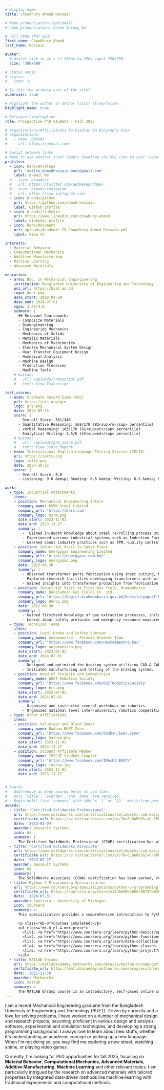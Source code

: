 ```yaml
---
# Display name
title: Chowdhury Ahmed Hossain

# Name pronunciation (optional)
# name_pronunciation: Chien Shiung Wu

# Full name (for SEO)
first_name: Chowdhury Ahmed
last_name: Hossain

avater:
  # Avater size in px > if 250px by 250x input 250x250
  size: '300x300'

# Status emoji
# status:
#   icon: ☕️

# Is this the primary user of the site?
superuser: true

# Highlight the author in author lists? (true/false)
highlight_name: true

# Role/position/tagline
role: Prospective PhD Student - Fall 2025

# Organizations/Affiliations to display in Biography blox
# organizations:
#   - name: OpenAI
#     url: https://openai.com/

# Social network links
# Need to use another icon? Simply download the SVG icon to your `assets/media/icons/` folder.
profiles:
  - icon: hero/envelope
    url: 'mailto:ahmedhossain.buet@gmail.com'
    label: E-mail Me
  # - icon: brands/x
  #   url: https://twitter.com/GetResearchDev
  # - icon: brands/instagram
  #   url: https://www.instagram.com/
  - icon: brands/github
    url: https://github.com/ahmed-hossain
    label: Github profile
  - icon: brands/linkedin
    url: https://www.linkedin.com/chowhury-ahmed
    label: Linkedin profile
  - icon: hero/document
    url: uploads/Academic_CV_Chowdhury_Ahmed_Hossain.pdf
    label: View CV

interests:
  - Material Behavior
  - Computational Mechanics
  - Additive Manufacturing
  - Machine Learning
  - Advanced Materials

education:
  - area: BSc. in Mechanical Engingieering
    institution: Bangladesh University of Engineering and Technology
    uni_url: https://buet.ac.bd
    logo: buet.png
    date_start: 2019-04-29
    date_end: 2024-07-01
    cgpa: 3.48/4.0
    summary: |
      ## Relevant Coursework:
      - Composite Materials
      - Bioengineering
      - Engineering Mechanics
      - Mechanics of Solids
      - Metalic Materials
      - Mechanics of Machineries
      - Electro Mechanical System Design
      - Heat Transfer Equipment Design
      - Numerical Analysis
      - Machine Design
      - Production Processes
      - Machine Tools
    # button:
    #   url: /uploads/transcript.pdf
    #   text: View Transcript

test_scores:
  - exam: Graduate Record Exam (GRE)
    url: https://ets.org/gre
    logo: gre.png
    date: 2024-09-16
    score: |
      - Overall Score: 331/340
      - Quantitative Reasoning: 168/170 (83<sup>rd</sup> percentile)
      - Verbal Reasoning: 163/170 (91<sup>st</sup> percentile)
      - Analytical Writing: 3.5/6 (42<sup>nd</sup> percentile)
    # button:
    #   url: /uploads/gre_score.pdf
    #   text: View Score Report
  - exam: International English Language Testing Service (IELTS)
    url: https://ielts.org
    logo: ielts.png
    date: 2024-10-26
    score: |
      - Overall Score: 8.0
      - Listening: 9.0 &emsp; Reading: 8.5 &emsp; Writing: 6.5 &emsp; Speaking: 7.0

work:
  - type: Industrial Attachments
    items:
    - position: Mechanical Engineering Intern
      company_name: BSRM Steel Limited
      company_url: 'https://bsrm.com'
      company_logo: bsrm.png
      date_start: 2023-11-01 
      date_end: 2023-11-27
      summary: |
        -  Gained in-depth knowledge about steel re-rolling process utilizing cutting edge technologies.
        - Experienced various industrial systems such as Induction Furnace, WTP, overhead cranes, and power supply.
        - Learned about industry practices such as TPM, quality control, and inventory management.
    - position: Industrial Visit to Savar Plant
      company_name: Energypac Engineering Limited
      company_url: 'https://energypac.com.bd/'
      company_logo: energypac.png
      date: 2022-06-30
      summary: |
        - Observed transformer parts fabrication using sheet cutting, hydraulic bending, CNC gas cutting, and welding.
        - Explored research facilities developing transformers with milling, lathe machines, resin casting, and 3D printing.
        - Gained insights into transformer production from fabrication to assembly and testing.
    - position: Industrial Visit to Titas Gas Field, Bramanbaria
      company_name: Bangladesh Gas Fields Co. Ltd.
      company_url: 'https://bdgfcl.brahmanbaria.gov.bd/bn/site/page/IfQy-%E0%A6%A4%E0%A6%BF%E0%A6%A4%E0%A6%BE%E0%A6%B8-%E0%A6%97%E0%A7%8D%E0%A6%AF%E0%A6%BE%E0%A6%B8-%E0%A6%AB%E0%A6%BF%E0%A6%B2%E0%A7%8D%E0%A6%A1'
      company_logo: BGFCL.png
      date: 2022-06-30
      summary: |
        - Gained firsthand knowledge of gas extraction processes, including drilling techniques and equipment used in the field.
        - Learnt about safety protocols and emergency response measures essential for working in hazardous environments
  - type: Technical Teams
    items:
    - position: Lead, Brake and Safety Subteam
      company_name: Automaestro - Formula Student Team
      company_url: 'https://www.facebook.com/@automaestro.bac'
      company_logo: automaestro.png
      date_start: 2023-01-01 
      date_end: 2024-07-01
      summary: |
        - Designed and optimized the braking system utilizing CAD & CAE.
        - Initiated manufacturing and testing of the braking system.
    - position: Head of Projects and Competition
      company_name: BUET Robotics Society
      company_url: 'https://www.facebook.com/BUETRoboticsSociety'
      company_logo: brs.png
      date_start: 2022-07-01 
      date_end: 2024-07-01
      summary: |
        - Organized and instructed several workshops on robotics.
        - Organized national level inter-university robotics competitions including Robo Carnival 2023 and 2024
  - type: Other Affiliations
    items:
    - position: Volunteer and Blood Donor
      company_name: Badhan BUET Zone
      company_url: 'https://www.facebook.com/badhan.buet.zone'
      company_logo: badhan.png
      date_start: 2023-11-01 
      date_end: 2023-11-27
    - position: Student Affiliate Member
      company_name: IMECHE Student Chapter
      company_url: 'https://www.facebook.com/IMechE.BUET/'
      company_logo: imeche.jpg
      date_start: 2023-11-01 
      date_end: 2023-11-27


# Awards.
#   Add/remove as many awards below as you like.
#   Only `title`, `awarder`, and `date` are required.
#   Begin multi-line `summary` with YAML's `|` or `|2-` multi-line prefix and indent 2 spaces below.
awards:
  - title: 'Certified Solidworks Professional'
    url: https://www.solidworks.com/certifications/solidworks-cad-design-professional
    certificate_url: https://cv.virtualtester.com/qr/?b=SLDWRKS&i=C-25FLHUVCGZ
    date: '2023-03-04'
    awarder: Dessault Systems
    icon: ds
    summary: |
      The Certified SolidWorks Professional (CSWP) certification has also been obtained, recognizing the ability to apply SolidWorks in solving more complex engineering and design challenges. Advanced skills, such as part and assembly design, detailed drawing creation, and the use of specialized tools for simulations and other advanced features, were covered in the CSWP exam. This certification affirms the capability to efficiently work with SolidWorks in professional environments requiring more intricate design and analysis tasks.
  - title: 'Certified Solidworks Associate'
    url: https://www.solidworks.com/certifications/solidworks-cad-design-associate
    certificate_url: https://cv.virtualtester.com/qr/?b=SLDWRKS&i=C-8ML4WNRVSD
    date: '2023-02-27'
    awarder: Dessault Systems
    icon: ds
    summary: |
      The SolidWorks Associate (CSWA) certification has been earned, reflecting proficiency in using SolidWorks for essential 3D CAD tasks. This certification demonstrates the ability to handle part modeling, assembly creation, and basic drawing generation. The CSWA exam tested the understanding of SolidWorks’ core functionality, ensuring a strong foundation in applying the software for entry-level CAD design work.
  - title: Python 3 Programming Specialization
    url: https://www.coursera.org/specializations/python-3-programming
    certificate_url: https://coursera.org/share/e12db6d8bb606c06757e026a1ced20e6
    date: '2020-07-31'
    awarder: Coursera - University of Michigan 
    icon: coursera
    summary: >-
      This specialization provides a comprehensive introduction to Python 3 programming, covering fundamental concepts such as variables, conditionals, and loops, while progressing to intermediate topics like keyword parameters, list comprehensions, lambda expressions, and class inheritance. The course emphasizes hands-on practice and equips learners with strategies for reasoning about program execution, enabling effective debugging. By the end of the specialization, participants will be capable of writing programs that interact with Internet APIs to retrieve and process data, as well as independently learning new modules and APIs by referring to documentation. This foundation sets the stage for becoming a proficient and self-sufficient Python programmer.

      <p class="mb-0">Courses Completed:</p>
      <ul class="mt-0 pl-4 not-prose">
        <li>1. <a href="https://www.coursera.org/learn/python-basics?specialization=python-3-programming" target="_blank">Python Basics</a></li>
        <li>2. <a href="https://www.coursera.org/learn/python-functions-files-dictionaries?specialization=python-3-programming" target="_blank">Python Functions, Files, and Dictionaries</a></li>
        <li>3. <a href="https://www.coursera.org/learn/data-collection-processing-python?specialization=python-3-programming" target="_blank">Data Collection and Processing with Python</a></li>
        <li>4. <a href="https://www.coursera.org/learn/python-classes-inheritance?specialization=python-3-programming" target="_blank">Python Classes and Inheritance</a></li>
        <li>5. <a href="https://www.coursera.org/learn/python-project?specialization=python-3-programming" target="_blank">Python Project: Software Engineering and Image Manipulation</a></li>
      </ul>
  - title: MATLAB Onramp
    url: https://matlabacademy.mathworks.com/details/matlab-onramp/gettingstarted
    certificate_url: https://matlabacademy.mathworks.com/progress/share/certificate.html?id=81c90e2b-2569-4c9b-a0ab-4d26e57862cf&
    date: '2021-11-30'
    awarder: Mathworks 
    icon: matlab
    summary: >-
      The MATLAB Onramp course is an introductory, self-paced online course designed to teach the fundamentals of MATLAB programming. It covers key topics such as working with variables, arrays, and functions, as well as basic data visualization techniques. The course offers interactive exercises and real-world examples to help learners develop practical skills in using MATLAB for numerical computing and problem-solving. By the end of the course, participants will be able to write simple scripts and functions to perform data analysis and visualization tasks.
---
```


I am a recent Mechanical Engineering graduate from the Bangladesh University of Engineering and Technology (BUET). Driven by curiosity and a love for solving problems, I have worked on a number of mechanical design and research projects, becoming proficient in various design and analysis software, experimental and simulation techniques, and developing a strong programming background. I always love to learn about new stuffs, whether it's understanding an academic concept or picking up a new language. When I'm not doing so, you may find me exploring a new street, watching anime, or playing video games.

Currently, I'm looking for PhD opportunities for fall 2025, focusing on **Material Behavior**, **Computational Mechanics**, **Advanced Materials**, **Additive Manufacturing**, **Machine Learning** and other relevant topics. I am particularly intrigued by the research on advanced materials with tailored properties by integrated data-driven methods like machine-learning with traditional experimental and computational methods.
